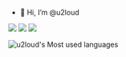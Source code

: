 - 👋 Hi, I’m @u2loud

![](https://img.shields.io/badge/%E5%BC%80%E5%8F%91%E5%B7%A5%E5%85%B7-vscode-ellowgreen)
![](https://img.shields.io/badge/%E7%BC%96%E7%A8%8B%E8%AF%AD%E8%A8%80-php%20%7C%20javascript-ff694b)
![](https://img.shields.io/badge/%E5%AD%A6%E4%B9%A0%E6%A1%86%E6%9E%B6-tp6%20%7C%20vue-blue)

<!---

[![u2loud's GitHub stats](https://github-readme-stats.vercel.app/api?username=u2loud)](https://github.com/anuraghazra/github-readme-stats)
--->

<!---
u2loud/u2loud is a ✨ special ✨ repository because its `README.md` (this file) appears on your GitHub profile.
You can click the Preview link to take a look at your changes.
--->

![u2loud's Most used languages](https://github-readme-stats.vercel.app/api/top-langs/?username=u2loud&layout=compact&hide_border=true&langs_count=10)

